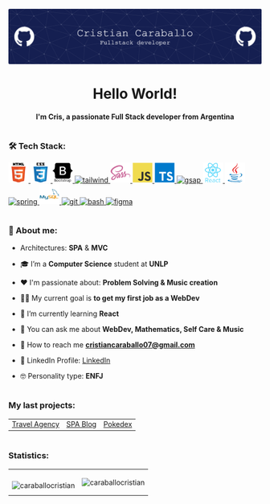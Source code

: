 ![header](https://github.com/CaraballoCristian/CaraballoCristian/blob/main/header.png)

<h1 align="center">Hello World!</h1>
<h4 align="center">I'm Cris, a passionate Full Stack developer from Argentina</h4>

#

<h3 align="left">🛠 Tech Stack:</h3>
<p align="left">  
    <a href="#" target="_blank" rel="noreferrer"> 
        <img src="https://raw.githubusercontent.com/devicons/devicon/master/icons/html5/html5-original-wordmark.svg" alt="html5" width="40" height="40"/> 
    </a> 
    <a href="#" target="_blank" rel="noreferrer"> 
        <img src="https://raw.githubusercontent.com/devicons/devicon/master/icons/css3/css3-original-wordmark.svg" alt="css3" width="40" height="40"/> 
    </a>
    <a href="#" target="_blank" rel="noreferrer"> 
        <img src="https://raw.githubusercontent.com/devicons/devicon/master/icons/bootstrap/bootstrap-plain-wordmark.svg" alt="bootstrap" width="40" height="40"/> 
    </a> 
    <a href="#" target="_blank" rel="noreferrer"> 
        <img src="https://www.vectorlogo.zone/logos/tailwindcss/tailwindcss-icon.svg" alt="tailwind" width="40" height="40"/> 
    </a> 
    <a href="#" target="_blank" rel="noreferrer"> 
        <img src="https://raw.githubusercontent.com/devicons/devicon/master/icons/sass/sass-original.svg" alt="sass" width="40" height="40"/> 
    </a> 
    <a href="#" target="_blank" rel="noreferrer"> 
        <img src="https://raw.githubusercontent.com/devicons/devicon/master/icons/javascript/javascript-original.svg" alt="javascript" width="40" height="40"/> 
    </a>  
    <a href="#" target="_blank" rel="noreferrer"> 
        <img src="https://raw.githubusercontent.com/devicons/devicon/master/icons/typescript/typescript-original.svg" alt="typescript" width="40" height="40"/> 
    </a>
    <a href="#" target="_blank" rel="noreferrer"> 
        <img src="https://cdn.worldvectorlogo.com/logos/gsap-greensock.svg" alt="gsap" width="40" height="40"/> 
    </a>  
    <a href="#" target="_blank" rel="noreferrer"> 
        <img src="https://raw.githubusercontent.com/devicons/devicon/master/icons/react/react-original-wordmark.svg" alt="react" width="40" height="40"/> 
    </a>  
    <a href="#" target="_blank" rel="noreferrer"> 
        <img src="https://raw.githubusercontent.com/devicons/devicon/master/icons/java/java-original.svg" alt="java" width="40" height="40"/> 
    </a> 
    <a href="#" target="_blank" rel="noreferrer"> 
        <img src="https://www.vectorlogo.zone/logos/springio/springio-icon.svg" alt="spring" width="40" height="40"/> 
    </a>
    <a href="#" target="_blank" rel="noreferrer"> 
        <img src="https://raw.githubusercontent.com/devicons/devicon/master/icons/mysql/mysql-original-wordmark.svg" alt="mysql" width="40" height="40"/> 
    </a> 
    <a href="#" target="_blank" rel="noreferrer"> 
        <img src="https://www.vectorlogo.zone/logos/git-scm/git-scm-icon.svg" alt="git" width="40" height="40"/> 
    </a>
    <a href="#" target="_blank" rel="noreferrer"> 
        <img src="https://icon-library.com/images/bash-icon/bash-icon-5.jpg" alt="bash" width="40" height="40"/> 
    </a>
    <a href="#" target="_blank" rel="noreferrer"> 
        <img src="https://www.vectorlogo.zone/logos/figma/figma-icon.svg" alt="figma" width="40" height="40"/> 
    </a>
</p>

#

<h3 align="left">👨 About me:</h3>

- Architectures: **SPA** & **MVC**

- 🎓 I’m a **Computer Science** student at **UNLP**
 
- ❤️ I'm passionate about: **Problem Solving & Music creation**

- 💪🏼 My current goal is **to get my first job as a WebDev**

- 🌱 I’m currently learning **React**

- 💬 You can ask me about **WebDev, Mathematics, Self Care & Music**

- 🤝 How to reach me **cristiancaraballo07@gmail.com**

- 🔗 LinkedIn Profile: [LinkedIn](https://linkedin.com/in/cristiancaraballo)

<!-- - 👨‍💻 Check out my Portfolio! [Portfolio](soon) -->

<!-- - 📄 Here's my Curriculum! [Curriculum](soon) -->

- 🤓 Personality type: **ENFJ**

#

<h3 align="left">My last projects:</h3>
<div width="100%">
  <table>
    <tbody>
      <tr>
        <td><a href="https://github.com/CaraballoCristian/TravelAgency" alt="travel agency" />Travel Agency</a></td>
        <td><a href="https://github.com/CaraballoCristian/SPA_with_WordpressAPI" alt="SPA wordpress API" />SPA Blog</a></td>
        <td><a href="https://github.com/CaraballoCristian/SPA_with_WordpressAPI" alt="pokedex" />Pokedex</a></td>
      </tr>
    </tbody>
  </table>
</div>

#

<h3 align="left">Statistics:</h3>

<div align="center">
    <table>
      <tbody>
        <tr>
          <td><p><img align="left" src="https://github-readme-stats.vercel.app/api/top-langs?username=caraballocristian&show_icons=true&locale=en&layout=compact" alt="caraballocristian" /></p></td>
          <td><p><img align="center" src="https://github-readme-streak-stats.herokuapp.com/?user=caraballocristian" alt="caraballocristian" /></p></td>
        </tr>
      </tbody>
    </table>

</div>
